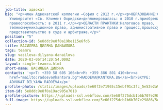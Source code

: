 ```yaml
---
job-title: адвокат
bio: "<p>член Адвокатской коллегии –София с 2013 г.</p><p>ОБРАЗОВАНИЕ:Софийский
  Университет «Св. Климент Охридски»дипломировалась: в 2010 г.приобрела
  правоспособность: в 2011 г.</p><p>ОБЛАСТИ ПРАКТИКИ:Налоговое право,
  телекоммуникационное право, административное право и процесс,процессуальное
  представительство в суде и арбитраже.</p>"
position: "5"
collection-id: 5e8ddc9e8f0a19be115e6fd6
title: ВАСИЛЕВА ДИЛЯНА ДАНАИЛОВА
tags: teamru
slug: vasileva-dilyana-danailova
date: 2020-03-06T14:20:54.000Z
layout: single-teamru.html
short-name: ВАСИЛЕВА ДИЛЯНА
contacts: '<p>T: +359 58 605 166<br>M: +359 886 801 410<br><a
  href="mailto:radoeva@kantora.bg">RADOEVA@KANTORA.BG</a><br>SKYPE:
  ADVOKAT_DILYANA_RADOEVA</p>'
profile-photo: /static/images/uploads/5e60f2e71965c15ebf91c3fc_5e52e2a916879ccfeac75c8e_5ca391c0ab12cd6ba7bea1e6_vasileva_small.jpeg
item-id: 5e8ddc9e8f0a19ac905e7018
profile-picture: https://uploads-ssl.webflow.com/5e60f275dcb1b6b707e29886/5e60f2e71965c15ebf91c3fc_5e52e2a916879ccfeac75c8e_5ca391c0ab12cd6ba7bea1e6_Vasileva_Small.jpeg
full-image: https://uploads-ssl.webflow.com/5e60f275dcb1b6b707e29886/5e60f2e81965c1e1cd91c3fe_5e52e2a916879c6cddc75c8f_5ca391baaf774aaa262a1e01_Vasilea.jpeg
---
```


